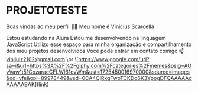 # PROJETOTESTE
Boas vindas ao meu perfil 💙💙
Meu nome é Vinicius Scarcella
      
Estou estudando na Alura
Estou me desenvolvendo na linguagem JavaScript
Utilizo esse espaço para minha organização e compartilhamento dos meu projetos desenvolvidos
  Você pode entrar em contato comigo 📫
viniluiz2102@gmail.com
\\br
![https://www.google.com/url?sa=i&url=https%3A%2F%2Fgiphy.com%2Fcategories%2Fmemes&psig=AOvVaw1t51CozaracCFLWI61ovWm&ust=1725450016970000&source=images&cd=vfe&opi=89978449&ved=0CA4QjRxqFwoTCKDo6K3YpogDFQAAAAAdAAAAABAK](link)
